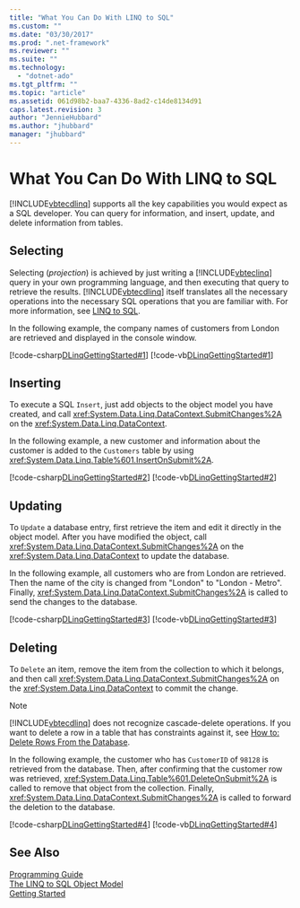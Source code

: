 ```yaml
---
title: "What You Can Do With LINQ to SQL"
ms.custom: ""
ms.date: "03/30/2017"
ms.prod: ".net-framework"
ms.reviewer: ""
ms.suite: ""
ms.technology: 
  - "dotnet-ado"
ms.tgt_pltfrm: ""
ms.topic: "article"
ms.assetid: 061d98b2-baa7-4336-8ad2-c14de8134d91
caps.latest.revision: 3
author: "JennieHubbard"
ms.author: "jhubbard"
manager: "jhubbard"
---
```

# What You Can Do With LINQ to SQL
[!INCLUDE[vbtecdlinq](../../../../../../includes/vbtecdlinq-md.md)] supports all the key capabilities you would expect as a SQL developer. You can query for information, and insert, update, and delete information from tables.  
  
## Selecting  
 Selecting (*projection*) is achieved by just writing a [!INCLUDE[vbteclinq](../../../../../../includes/vbteclinq-md.md)] query in your own programming language, and then executing that query to retrieve the results. [!INCLUDE[vbtecdlinq](../../../../../../includes/vbtecdlinq-md.md)] itself translates all the necessary operations into the necessary SQL operations that you are familiar with. For more information, see [LINQ to SQL](../../../../../../docs/framework/data/adonet/sql/linq/index.md).  
  
 In the following example, the company names of customers from London are retrieved and displayed in the console window.  
  
 [!code-csharp[DLinqGettingStarted#1](../../../../../../samples/snippets/csharp/VS_Snippets_Data/DLinqGettingStarted/cs/Program.cs#1)]
 [!code-vb[DLinqGettingStarted#1](../../../../../../samples/snippets/visualbasic/VS_Snippets_Data/DLinqGettingStarted/vb/Module1.vb#1)]  
  
## Inserting  
 To execute a SQL `Insert`, just add objects to the object model you have created, and call <xref:System.Data.Linq.DataContext.SubmitChanges%2A> on the <xref:System.Data.Linq.DataContext>.  
  
 In the following example, a new customer and information about the customer is added to the `Customers` table by using <xref:System.Data.Linq.Table%601.InsertOnSubmit%2A>.  
  
 [!code-csharp[DLinqGettingStarted#2](../../../../../../samples/snippets/csharp/VS_Snippets_Data/DLinqGettingStarted/cs/Program.cs#2)]
 [!code-vb[DLinqGettingStarted#2](../../../../../../samples/snippets/visualbasic/VS_Snippets_Data/DLinqGettingStarted/vb/Module1.vb#2)]  
  
## Updating  
 To `Update` a database entry, first retrieve the item and edit it directly in the object model. After you have modified the object, call <xref:System.Data.Linq.DataContext.SubmitChanges%2A> on the <xref:System.Data.Linq.DataContext> to update the database.  
  
 In the following example, all customers who are from London are retrieved. Then the name of the city is changed from "London" to "London - Metro". Finally, <xref:System.Data.Linq.DataContext.SubmitChanges%2A> is called to send the changes to the database.  
  
 [!code-csharp[DLinqGettingStarted#3](../../../../../../samples/snippets/csharp/VS_Snippets_Data/DLinqGettingStarted/cs/Program.cs#3)]
 [!code-vb[DLinqGettingStarted#3](../../../../../../samples/snippets/visualbasic/VS_Snippets_Data/DLinqGettingStarted/vb/Module1.vb#3)]  
  
## Deleting  
 To `Delete` an item, remove the item from the collection to which it belongs, and then call <xref:System.Data.Linq.DataContext.SubmitChanges%2A> on the <xref:System.Data.Linq.DataContext> to commit the change.  
  
> [!NOTE]
>  [!INCLUDE[vbtecdlinq](../../../../../../includes/vbtecdlinq-md.md)] does not recognize cascade-delete operations. If you want to delete a row in a table that has constraints against it, see [How to: Delete Rows From the Database](../../../../../../docs/framework/data/adonet/sql/linq/how-to-delete-rows-from-the-database.md).  
  
 In the following example, the customer who has `CustomerID` of `98128` is retrieved from the database. Then, after confirming that the customer row was retrieved, <xref:System.Data.Linq.Table%601.DeleteOnSubmit%2A> is called to remove that object from the collection. Finally, <xref:System.Data.Linq.DataContext.SubmitChanges%2A> is called to forward the deletion to the database.  
  
 [!code-csharp[DLinqGettingStarted#4](../../../../../../samples/snippets/csharp/VS_Snippets_Data/DLinqGettingStarted/cs/Program.cs#4)]
 [!code-vb[DLinqGettingStarted#4](../../../../../../samples/snippets/visualbasic/VS_Snippets_Data/DLinqGettingStarted/vb/Module1.vb#4)]  
  
## See Also  
 [Programming Guide](../../../../../../docs/framework/data/adonet/sql/linq/programming-guide.md)   
 [The LINQ to SQL Object Model](../../../../../../docs/framework/data/adonet/sql/linq/the-linq-to-sql-object-model.md)   
 [Getting Started](../../../../../../docs/framework/data/adonet/sql/linq/getting-started.md)
